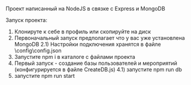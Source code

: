 Проект написанный на NodeJS в связке с Express и MongoDB

Запуск проекта:
1) Клонируте к себе в профиль или скопируйте на диск
2) Первоначальный запуск предполагает что у вас уже установлена MongoDB
	2.1) Настройки подключения хранятся в файле \config\config.json
3) Запустите npm i в каталоге с файлами проекта
4) Первый запуск - создание базы пользователей и мероприятий (конфигурируется в файле CreateDB.js)
	4.1) запустите npm run db
5) запустите npm run start

